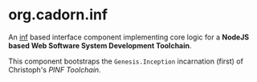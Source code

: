 org.cadorn.inf
==============

An [inf](https://github.com/pinf-it/inf) based interface component implementing core logic for a **NodeJS based Web Software System Development Toolchain**.

This component bootstraps the `Genesis.Inception` incarnation (first) of Christoph's *PINF Toolchain*.
